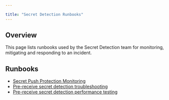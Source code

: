 ```yaml
---

title: "Secret Detection Runbooks"
---
```








## Overview

This page lists runbooks used by the Secret Detection team for monitoring, mitigating and responding to an incident.

## Runbooks

* [Secret Push Protection Monitoring](secret-push-protection-monitoring)
* [Pre-receive secret detection troubleshooting](pre-receive-secret-detection-troubleshooting)
* [Pre-receive secret detection performance testing](pre-receive-secret-detection-performance-testing)

